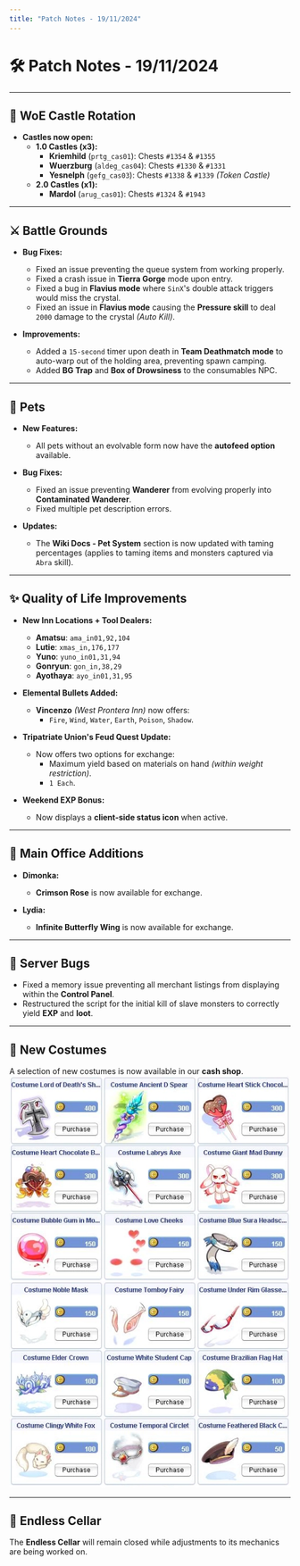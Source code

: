 ```yaml
---
title: "Patch Notes - 19/11/2024"
---
```


# 🛠️ Patch Notes - 19/11/2024

---

## 🏰 **WoE Castle Rotation**

- **Castles now open:**
    - **1.0 Castles (x3):**
        - **Kriemhild** (`prtg_cas01`): Chests `#1354` & `#1355`
        - **Wuerzburg** (`aldeg_cas04`): Chests `#1330` & `#1331`
        - **Yesnelph** (`gefg_cas03`): Chests `#1338` & `#1339` _(Token Castle)_
    - **2.0 Castles (x1):**
        - **Mardol** (`arug_cas01`): Chests `#1324` & `#1943`

---

## ⚔️ **Battle Grounds**

- **Bug Fixes:**
    - Fixed an issue preventing the queue system from working properly.
    - Fixed a crash issue in **Tierra Gorge** mode upon entry.
    - Fixed a bug in **Flavius mode** where `SinX`'s double attack triggers would miss the crystal.
    - Fixed an issue in **Flavius mode** causing the **Pressure skill** to deal `2000` damage to the crystal _(Auto Kill)_.

- **Improvements:**
    - Added a `15-second` timer upon death in **Team Deathmatch mode** to auto-warp out of the holding area, preventing spawn camping.
    - Added **BG Trap** and **Box of Drowsiness** to the consumables NPC.

---

## 🐾 **Pets**

- **New Features:**
    - All pets without an evolvable form now have the **autofeed option** available.

- **Bug Fixes:**
    - Fixed an issue preventing **Wanderer** from evolving properly into **Contaminated Wanderer**.
    - Fixed multiple pet description errors.

- **Updates:**
    - The **Wiki Docs - Pet System** section is now updated with taming percentages (applies to taming items and monsters captured via `Abra` skill).

---

## ✨ **Quality of Life Improvements**

- **New Inn Locations + Tool Dealers:**
    - **Amatsu**: `ama_in01,92,104`
    - **Lutie**: `xmas_in,176,177`
    - **Yuno**: `yuno_in01,31,94`
    - **Gonryun**: `gon_in,38,29`
    - **Ayothaya**: `ayo_in01,31,95`

- **Elemental Bullets Added:**  
    - **Vincenzo** _(West Prontera Inn)_ now offers:
        - `Fire`, `Wind`, `Water`, `Earth`, `Poison`, `Shadow`.

- **Tripatriate Union's Feud Quest Update:**
    - Now offers two options for exchange:
        - Maximum yield based on materials on hand _(within weight restriction)_.
        - `1 Each`.

- **Weekend EXP Bonus:**
    - Now displays a **client-side status icon** when active.

---

## 🏢 **Main Office Additions**

- **Dimonka:**
    - **Crimson Rose** is now available for exchange.

- **Lydia:**
    - **Infinite Butterfly Wing** is now available for exchange.

---

## 🐞 **Server Bugs**

- Fixed a memory issue preventing all merchant listings from displaying within the **Control Panel**.
- Restructured the script for the initial kill of slave monsters to correctly yield **EXP** and **loot**.

---

## 👗 **New Costumes**

A selection of new costumes is now available in our **cash shop**.  
![Screenshot](<img/cashshop11192024.webp>)

---

## 🚪 **Endless Cellar**

The **Endless Cellar** will remain closed while adjustments to its mechanics are being worked on.
